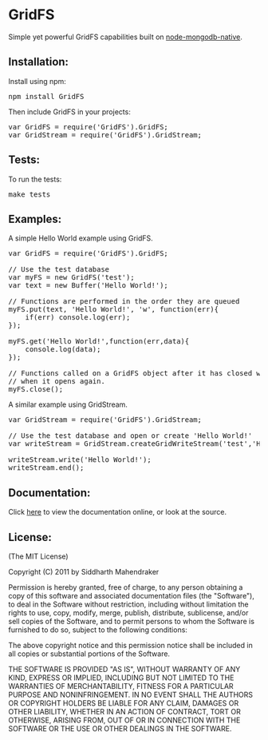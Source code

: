 # GridFS

Simple yet powerful GridFS capabilities built on [node-mongodb-native](https://github.com/christkv/node-mongodb-native "node-mongodb-native").
 
## Installation:

Install using npm:
<pre>
npm install GridFS
</pre>

Then include GridFS in your projects:
<pre>
var GridFS = require('GridFS').GridFS;
var GridStream = require('GridFS').GridStream;
</pre>

## Tests:

To run the tests:
<pre>
make tests
</pre>

## Examples:

A simple Hello World example using GridFS.
<pre>
var GridFS = require('GridFS').GridFS;

// Use the test database
var myFS = new GridFS('test');
var text = new Buffer('Hello World!');

// Functions are performed in the order they are queued
myFS.put(text, 'Hello World!', 'w', function(err){
	if(err) console.log(err);
});

myFS.get('Hello World!',function(err,data){
	console.log(data);
});

// Functions called on a GridFS object after it has closed will be queued to perform 
// when it opens again.
myFS.close();
</pre>

A similar example using GridStream.
<pre>
var GridStream = require('GridFS').GridStream;

// Use the test database and open or create 'Hello World!'
var writeStream = GridStream.createGridWriteStream('test','Hello World!','w');

writeStream.write('Hello World!');
writeStream.end();
</pre>

## Documentation:

Click [here](http://siddmahen.github.com/GridFS) to view the documentation online, or look at the source.

## License:

(The MIT License)

Copyright (C) 2011 by Siddharth Mahendraker

Permission is hereby granted, free of charge, to any person obtaining a copy
of this software and associated documentation files (the "Software"), to deal
in the Software without restriction, including without limitation the rights
to use, copy, modify, merge, publish, distribute, sublicense, and/or sell
copies of the Software, and to permit persons to whom the Software is
furnished to do so, subject to the following conditions:

The above copyright notice and this permission notice shall be included in
all copies or substantial portions of the Software.

THE SOFTWARE IS PROVIDED "AS IS", WITHOUT WARRANTY OF ANY KIND, EXPRESS OR
IMPLIED, INCLUDING BUT NOT LIMITED TO THE WARRANTIES OF MERCHANTABILITY,
FITNESS FOR A PARTICULAR PURPOSE AND NONINFRINGEMENT. IN NO EVENT SHALL THE
AUTHORS OR COPYRIGHT HOLDERS BE LIABLE FOR ANY CLAIM, DAMAGES OR OTHER
LIABILITY, WHETHER IN AN ACTION OF CONTRACT, TORT OR OTHERWISE, ARISING FROM,
OUT OF OR IN CONNECTION WITH THE SOFTWARE OR THE USE OR OTHER DEALINGS IN
THE SOFTWARE.
